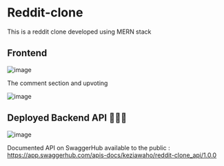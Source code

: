 # Reddit-clone

This is a reddit clone developed using MERN stack 

## Frontend 

![image](https://github.com/alu-rwa-webdev/reddit-clone-WahomeKezia/assets/90443938/946b1b69-d41c-4701-b10c-93c8dde19faa)

The comment section and upvoting 

![image](https://github.com/alu-rwa-webdev/reddit-clone-WahomeKezia/assets/90443938/3b0d0974-f81b-4833-bb5a-30466cff25c0)



## Deployed Backend API 👨‍💻🙌
![image](https://github.com/alu-rwa-webdev/reddit-clone-WahomeKezia/assets/90443938/21951caa-f26d-44a4-acb0-a09e49c58adc)

Documented API on SwaggerHub available to the public : https://app.swaggerhub.com/apis-docs/keziawaho/reddit-clone_api/1.0.0 

